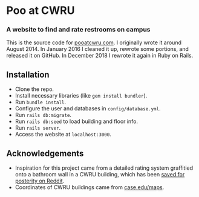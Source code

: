 # Poo at CWRU
### A website to find and rate restrooms on campus
This is the source code for [pooatcwru.com](https://pooatcwru.com). I originally wrote it around August 2014. In January 2016 I cleaned it up, rewrote some portions, and released it on GitHub. In December 2018 I rewrote it again in Ruby on Rails.

## Installation
* Clone the repo.
* Install necessary libraries (like `gem install bundler`).
* Run `bundle install`.
* Configure the user and databases in `config/database.yml`.
* Run `rails db:migrate`.
* Run `rails db:seed` to load building and floor info.
* Run `rails server`.
* Access the website at `localhost:3000`.

## Acknowledgements
* Inspiration for this project came from a detailed rating system graffitied onto a bathroom wall in a CWRU building, which has been [saved for posterity on Reddit](https://www.reddit.com/r/cwru/comments/2anjrp/i_poop_in_one_of_the_quad_buildings_every_morning/).
* Coordinates of CWRU buildings came from [case.edu/maps](https://webapps.case.edu/map/).